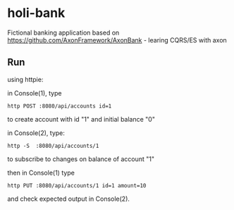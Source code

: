 # holi-bank

Fictional banking application based on https://github.com/AxonFramework/AxonBank - learing CQRS/ES with axon


## Run

using httpie:

in Console(1), type 

`http POST :8080/api/accounts id=1`

to create account with id "1" and initial balance "0"


in Console(2), type:

`http -S  :8080/api/accounts/1`

to subscribe to changes on balance of account "1"

then in Console(1) type

`http PUT :8080/api/accounts/1 id=1 amount=10`

and check expected output in Console(2).
